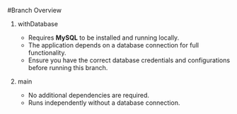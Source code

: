 
#Branch Overview  

1. withDatabase  
   - Requires **MySQL** to be installed and running locally.  
   - The application depends on a database connection for full functionality.  
   - Ensure you have the correct database credentials and configurations before running this branch.  

2. main  
   - No additional dependencies are required.  
   - Runs independently without a database connection.  
